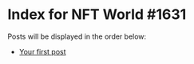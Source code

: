 # Index for NFT World #1631
Posts will be displayed in the order below:

- [Your first post](./001-first.md)

